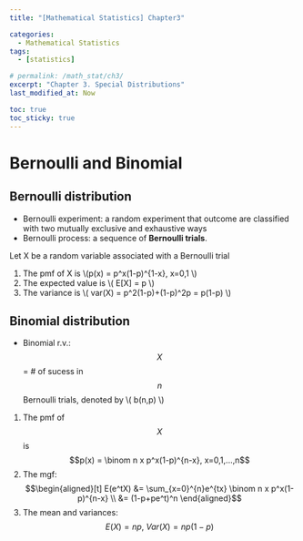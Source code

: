 ```yaml
---
title: "[Mathematical Statistics] Chapter3"

categories:
  - Mathematical Statistics
tags:
  - [statistics]

# permalink: /math_stat/ch3/
excerpt: "Chapter 3. Special Distributions"
last_modified_at: Now

toc: true
toc_sticky: true
---
```


# Bernoulli and Binomial

## Bernoulli distribution
- Bernoulli experiment: a random experiment that outcome are classified with two mutually exclusive and exhaustive ways
- Bernoulli process: a sequence of **Bernoulli trials**.

Let X be a random variable associated with a Bernoulli trial
1. The pmf of X is \\(p(x) = p^x(1-p)^{1-x}, x=0,1 \\)
2. The expected value is \\( E[X] = p \\)
3. The variance is \\( var(X) = p^2(1-p)+(1-p)^2p = p(1-p) \\)

## Binomial distribution
- Binomial r.v.: $$X$$ = # of sucess in $$n$$ Bernoulli trials, denoted by \\( b(n,p) \\)

1. The pmf of $$X$$ is $$p(x) = \binom n x p^x(1-p)^{n-x}, x=0,1,...,n$$
2. The mgf: $$\begin{aligned}[t]
    E(e^tX) &= \sum_{x=0}^{n}e^{tx} \binom n x p^x(1-p)^{n-x} \\ &= (1-p+pe^t)^n
    \end{aligned}$$
3. The mean and variances: $$E(X) = np,\ Var(X) = np(1-p) $$